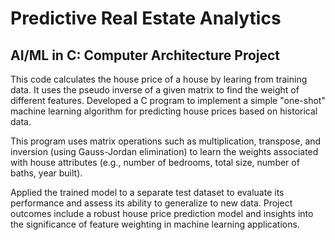# Predictive Real Estate Analytics
## AI/ML in C: Computer Architecture Project
<p> This code calculates the house price of a house by learing from  training data. It uses the pseudo inverse of a given matrix to 
  find the weight of different features. 
  Developed a C program to implement a simple "one-shot" machine learning algorithm for predicting house prices based on historical data.
  
  This program uses matrix operations such as multiplication, transpose, and inversion (using Gauss-Jordan elimination) to learn the weights associated with house attributes (e.g., number   of bedrooms, total size, number of baths, year built).
  
  Applied the trained model to a separate test dataset to evaluate its performance and assess its ability to generalize to new data.
  Project outcomes include a robust house price prediction model and insights into the significance of feature weighting in machine learning applications. </p> 


  
